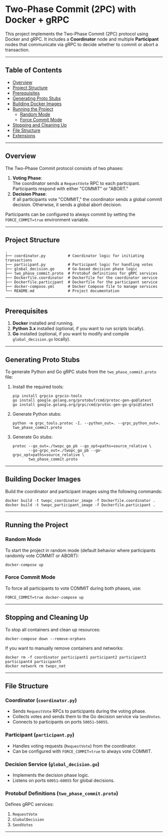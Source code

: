 # Two-Phase Commit (2PC) with Docker + gRPC

This project implements the Two-Phase Commit (2PC) protocol using Docker and gRPC. It includes a **Coordinator** node and multiple **Participant** nodes that communicate via gRPC to decide whether to commit or abort a transaction.

---

## **Table of Contents**
- [Overview](#overview)
- [Project Structure](#project-structure)
- [Prerequisites](#prerequisites)
- [Generating Proto Stubs](#generating-proto-stubs)
- [Building Docker Images](#building-docker-images)
- [Running the Project](#running-the-project)
  - [Random Mode](#random-mode)
  - [Force Commit Mode](#force-commit-mode)
- [Stopping and Cleaning Up](#stopping-and-cleaning-up)
- [File Structure](#file-structure)
- [Extensions](#extensions)

---

## **Overview**

The Two-Phase Commit protocol consists of two phases:
1. **Voting Phase**:  
   The coordinator sends a `RequestVote` RPC to each participant. Participants respond with either "COMMIT" or "ABORT."
2. **Decision Phase**:  
   If all participants vote "COMMIT," the coordinator sends a global commit decision. Otherwise, it sends a global abort decision.

Participants can be configured to always commit by setting the `FORCE_COMMIT=true` environment variable.

---

## **Project Structure**

```
.
├── coordinator.py          # Coordinator logic for initiating transactions
├── participant.py          # Participant logic for handling votes
├── global_decision.go      # Go-based decision phase logic
├── two_phase_commit.proto  # Protobuf definitions for gRPC services
├── Dockerfile.coordinator  # Dockerfile for the coordinator service
├── Dockerfile.participant  # Dockerfile for the participant service
├── docker-compose.yml      # Docker Compose file to manage services
└── README.md               # Project documentation
```

---

## **Prerequisites**

1. **Docker** installed and running.
2. **Python 3.x** installed (optional, if you want to run scripts locally).
3. **Go** installed (optional, if you want to modify and compile `global_decision.go` locally).

---

## **Generating Proto Stubs**

To generate Python and Go gRPC stubs from the `two_phase_commit.proto` file:

1. Install the required tools:
   ```
   pip install grpcio grpcio-tools
   go install google.golang.org/protobuf/cmd/protoc-gen-go@latest
   go install google.golang.org/grpc/cmd/protoc-gen-go-grpc@latest
   ```

2. Generate Python stubs:
   ```
   python -m grpc_tools.protoc -I. --python_out=. --grpc_python_out=. two_phase_commit.proto
   ```

3. Generate Go stubs:
   ```
   protoc --go_out=./twopc_go_pb --go_opt=paths=source_relative \
          --go-grpc_out=./twopc_go_pb --go-grpc_opt=paths=source_relative \
          two_phase_commit.proto
   ```

---

## **Building Docker Images**

Build the coordinator and participant images using the following commands:

```
docker build -t twopc_coordinator_image -f Dockerfile.coordinator .
docker build -t twopc_participant_image -f Dockerfile.participant .
```

---

## **Running the Project**

### **Random Mode**

To start the project in random mode (default behavior where participants randomly vote COMMIT or ABORT):

```
docker-compose up
```

### **Force Commit Mode**

To force all participants to vote COMMIT during both phases, use:

```
FORCE_COMMIT=true docker-compose up
```

---

## **Stopping and Cleaning Up**

To stop all containers and clean up resources:

```
docker-compose down --remove-orphans
```

If you want to manually remove containers and networks:

```
docker rm -f coordinator participant1 participant2 participant3 participant4 participant5
docker network rm twopc_net
```

---

## **File Structure**

### Coordinator (`coordinator.py`)
- Sends `RequestVote` RPCs to participants during the voting phase.
- Collects votes and sends them to the Go decision service via `SendVotes`.
- Connects to participants on ports `50051–50055`.

### Participant (`participant.py`)
- Handles voting requests (`RequestVote`) from the coordinator.
- Can be configured with `FORCE_COMMIT=true` to always vote COMMIT.

### Decision Service (`global_decision.go`)
- Implements the decision phase logic.
- Listens on ports `60051–60055` for global decisions.

### Protobuf Definitions (`two_phase_commit.proto`)
Defines gRPC services:
1. `RequestVote`
2. `GlobalDecision`
3. `SendVotes`

---